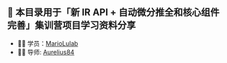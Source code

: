 ## 🚀 本目录用于「新 IR API + 自动微分推全和核心组件完善」集训营项目学习资料分享

- 👨‍💻 学员：[MarioLulab](https://github.com/MarioLulab)
- 👦🏻​ 导师: [Aurelius84](https://github.com/Aurelius84)